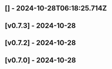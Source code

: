 ## [] - 2024-10-28T06:18:25.714Z

## [v0.7.3] - 2024-10-28

## [v0.7.2] - 2024-10-28

## [v0.7.0] - 2024-10-28
